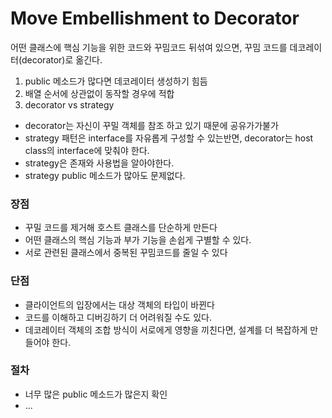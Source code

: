 # Move Embellishment to Decorator

어떤 클래스에 핵심 기능을 위한 코드와 꾸밈코드 뒤섞여 있으면, 꾸밈 코드를 데코레이터(decorator)로 옮긴다.

1. public 메소드가 많다면 데코레이터 생성하기 힘듬
2. 배열 순서에 상관없이 동작할 경우에 적합
3. decorator vs strategy

- decorator는 자신이 꾸밀 객체를 참조 하고 있기 때문에 공유가가불가
- strategy 패턴은 interface를 자유롭게 구성할 수 있는반면, decorator는 host class의 interface에 맞춰야 한다.
- strategy은 존재와 사용법을 알아야한다.
- strategy public 메소드가 많아도 문제없다.

### 장점

- 꾸밀 코드를 제거해 호스트 클래스를 단순하게 만든다
- 어떤 클래스의 핵심 기능과 부가 기능을 손쉽게 구별할 수 있다.
- 서로 관련된 클래스에서 중복된 꾸밈코드를 줄일 수 있다

### 단점

- 클라이언트의 입장에서는 대상 객체의 타입이 바뀐다
- 코드를 이해하고 디버깅하기 더 어려워질 수도 있다.
- 데코레이터 객체의 조합 방식이 서로에게 영향을 끼친다면, 설계를 더 복잡하게 만들어야 한다.

### 절차

- 너무 많은 public 메소드가 많은지 확인
- ...
